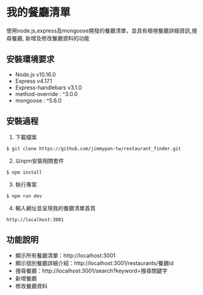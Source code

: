# 我的餐廳清單
使用node.js,express及mongoose開發的餐廳清單，並具有檢視餐廳詳細資訊,搜尋餐廳, 新增及修改餐廳資料的功能

## 安裝環境要求

+ Node.js v10.16.0
+ Express v4.17.1
+ Express-handlebars v3.1.0
+ method-override : ^3.0.0
+ mongoose : ^5.6.0

## 安裝過程
1. 下載檔案
```
$ git clone https://github.com/jimmypan-tw/restaurant_finder.git
```
2. 以npm安裝相關套件
```
$ npm install
```
3. 執行專案
```
$ npm run dev
```
4. 輸入網址並呈現我的餐廳清單首頁
```
http://localhost:3001
```

## 功能說明
+ 顯示所有餐廳清單：http://localhost:3001
+ 顯示個別餐廳詳細介紹：http://localhost:3001/restaurants/餐廳id
+ 搜尋餐廳：http://localhost:3001/search?keyword=搜尋關鍵字
+ 新增餐廳
+ 修改餐廳資料


